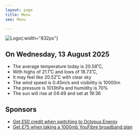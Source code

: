 ```yaml
---
layout: page
title: Menu
seo: Menu

---
```


![Logo](/images/logo.jpg){:width="832px"}

<!-- weather_marker starts -->
## On Wednesday, 13 August 2025

- The average temperature today is 20.58˚C,
- With highs of 21.1˚C and lows of 18.73˚C,
- It may feel like 20.52˚C with clear sky
- The wind speed is 0.45m/s and visibility is 10000m
- The pressure is 1013hPa and humidity is 70%
- The sun will rise at 04:49 and set at 19:36

<!-- weather_marker ends -->

## Sponsors

- [Get £50 credit when switching to Octopus Energy](https://bit.ly/3oD1nnS)
- [Get £75 when taking a 1000mb YouFibre broadband plan](https://aklam.io/91zWhU?)
